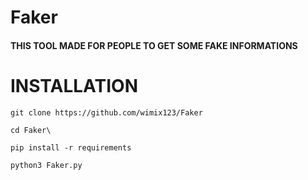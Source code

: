 # Faker
#### THIS TOOL MADE FOR PEOPLE TO GET SOME FAKE INFORMATIONS
# INSTALLATION
`git clone https://github.com/wimix123/Faker`

`cd Faker\`

`pip install -r requirements`

`python3 Faker.py`
